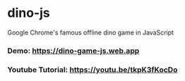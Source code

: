 # dino-js
Google Chrome's famous offline dino game in JavaScript

### Demo: https://dino-game-js.web.app
### Youtube Tutorial: https://youtu.be/tkpK3fKocDo
